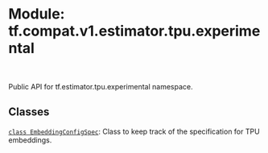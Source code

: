 <div itemscope itemtype="http://developers.google.com/ReferenceObject">
<meta itemprop="name" content="tf.compat.v1.estimator.tpu.experimental" />
<meta itemprop="path" content="Stable" />
</div>

# Module: tf.compat.v1.estimator.tpu.experimental


<table class="tfo-notebook-buttons tfo-api" align="left">
</table>



Public API for tf.estimator.tpu.experimental namespace.



## Classes

[`class EmbeddingConfigSpec`](../../../../../tf/compat/v1/estimator/tpu/experimental/EmbeddingConfigSpec.md): Class to keep track of the specification for TPU embeddings.

